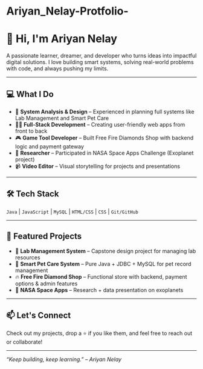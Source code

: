 # Ariyan_Nelay-Protfolio-
# 👋 Hi, I'm Ariyan Nelay

A passionate learner, dreamer, and developer who turns ideas into impactful digital solutions. I love building smart systems, solving real-world problems with code, and always pushing my limits.

---

## 💻 What I Do

- 🔧 **System Analysis & Design** – Experienced in planning full systems like Lab Management and Smart Pet Care  
- 👨‍💻 **Full-Stack Development** – Creating user-friendly web apps from front to back  
- 🎮 **Game Tool Developer** – Built Free Fire Diamonds Shop with backend logic and payment gateway  
- 🚀 **Researcher** – Participated in NASA Space Apps Challenge (Exoplanet project)  
- 📹 **Video Editor** – Visual storytelling for projects and presentations

---

## 🛠️ Tech Stack

`Java` | `JavaScript` | `MySQL` | `HTML/CSS` | `CSS` | `Git/GitHub`

---

## 🌟 Featured Projects

- 🧪 **Lab Management System** – Capstone design project for managing lab resources  
- 🐶 **Smart Pet Care System** – Pure Java + JDBC + MySQL for pet record management  
- 🔥 **Free Fire Diamond Shop** – Functional store with backend, payment options & admin features  
- 🌌 **NASA Space Apps** – Research + data presentation on exoplanets  

---

## 📫 Let's Connect

Check out my projects, drop a ⭐ if you like them, and feel free to reach out or collaborate!

---

_“Keep building, keep learning.” – Ariyan Nelay_

